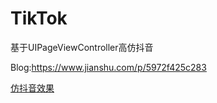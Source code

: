 # TikTok
基于UIPageViewController高仿抖音

Blog:https://www.jianshu.com/p/5972f425c283

[仿抖音效果](https://upload-images.jianshu.io/upload_images/10887362-ca37d149ea6ce4fa.gif?imageMogr2/auto-orient/strip%7CimageView2/2/w/305/format/webp)
